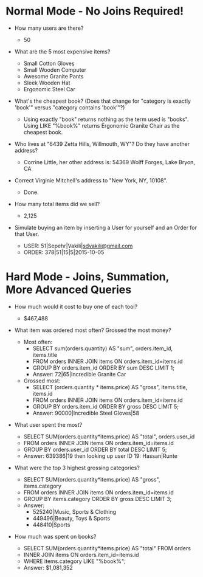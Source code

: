 # Normal Mode - No Joins Required!

- How many users are there?
  - 50

- What are the 5 most expensive items?
  - Small Cotton Gloves
  - Small Wooden Computer
  - Awesome Granite Pants
  - Sleek Wooden Hat
  - Ergonomic Steel Car

- What's the cheapest book? (Does that change for "category is exactly 'book'" versus "category contains 'book'"?) 
  - Using exactly "book" returns nothing as the term used is "books". Using LIKE "%book%" returns Ergonomic Granite Chair as the cheapest book.

- Who lives at "6439 Zetta Hills, Willmouth, WY"? Do they have another address?
  - Corrine Little, her other address is: 54369 Wolff Forges, Lake Bryon, CA

- Correct Virginie Mitchell's address to "New York, NY, 10108".
  - Done.
- How many total items did we sell?
  - 2,125

- Simulate buying an item by inserting a User for yourself and an Order for that User.
  - USER: 51|Sepehr|Vakili|sdvakili@gmail.com
  - ORDER: 378|51|15|5|2015-10-05

# Hard Mode - Joins, Summation, More Advanced Queries

- How much would it cost to buy one of each tool?
  - $467,488

- What item was ordered most often? Grossed the most money?
  - Most often: 
    - SELECT sum(orders.quantity) AS "sum", orders.item_id, items.title 
    - FROM orders INNER JOIN items ON orders.item_id=items.id 
    - GROUP BY orders.item_id ORDER BY sum DESC LIMIT 1;    
    - Answer: 72|65|Incredible Granite Car
  - Grossed most:
    - SELECT (orders.quantity * items.price) AS "gross", items.title, items.id 
    - FROM orders INNER JOIN items ON orders.item_id=items.id 
    - GROUP BY orders.item_id ORDER BY gross DESC LIMIT 5;  
    - Answer: 90000|Incredible Steel Gloves|58

- What user spent the most?

  - SELECT SUM(orders.quantity*items.price) AS "total", orders.user_id 
  - FROM orders INNER JOIN items ON orders.item_id=items.id 
  - GROUP BY orders.user_id ORDER BY total DESC LIMIT 5;
  - Answer: 639386|19 then looking up user ID 19: Hassan|Runte

- What were the top 3 highest grossing categories?

  - SELECT SUM(orders.quantity*items.price) AS "gross", items.category 
  - FROM orders INNER JOIN items ON orders.item_id=items.id 
  - GROUP BY items.category ORDER BY gross DESC LIMIT 3;
  - Answer:
    - 525240|Music, Sports & Clothing
    - 449496|Beauty, Toys & Sports
    - 448410|Sports

- How much was spent on books?

  - SELECT SUM(orders.quantity*items.price) AS "total" FROM orders 
  - INNER JOIN items ON orders.item_id=items.id 
  - WHERE items.category LIKE "%book%";
  - Answer: $1,081,352









